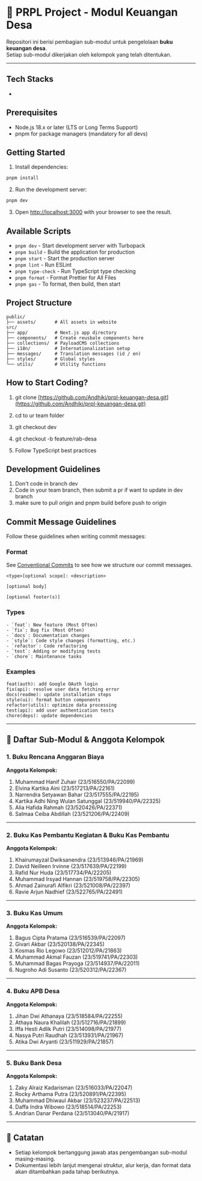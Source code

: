 

# 📘 PRPL Project - Modul Keuangan Desa

Repositori ini berisi pembagian sub-modul untuk pengelolaan **buku keuangan desa**.  
Setiap sub-modul dikerjakan oleh kelompok yang telah ditentukan.

---

## Tech Stacks

- 

## Prerequisites

- Node.js 18.x or later (LTS or Long Terms Support)
- pnpm for package managers (mandatory for all devs)

## Getting Started

1. Install dependencies:

```bash
pnpm install
```

2. Run the development server:

```bash
pnpm dev
```

3. Open [http://localhost:3000](http://localhost:3000) with your browser to see the result.

## Available Scripts

- `pnpm dev` - Start development server with Turbopack
- `pnpm build` - Build the application for production
- `pnpm start` - Start the production server
- `pnpm lint` - Run ESLint
- `pnpm type-check` - Run TypeScript type checking
- `pnpm format` - Format Prettier for All Files
- `pnpm gas` - To format, then build, then start

## Project Structure

```
public/
├── assets/       # All assets in website
src/
├── app/          # Next.js app directory
├── components/   # Create reusbale components here
├── collections/  # PayloadCMS collections
├── i18n/         # Internationalization setup
├── messages/     # Translation messages (id / en)
├── styles/       # Global styles
└── utils/        # Utility functions
```

## How to Start Coding?

1. git clone [https://github.com/Andhiki/prpl-keuangan-desa.git](https://github.com/Andhiki/prpl-keuangan-desa.git)
2. cd to ur team folder
3. git checkout dev
4. git checkout -b feature/rab-desa

5. Follow TypeScript best practices

## Development Guidelines

1. Don't code in branch dev
2. Code in your team branch, then submit a pr if want to update in dev branch
3. make sure to pull origin and pnpm build before push to origin

## Commit Message Guidelines

Follow these guidelines when writing commit messages:

### Format

See [Conventional Commits](https://www.conventionalcommits.org/en/v1.0.0/) to see how we structure our commit messages.

```
<type>[optional scope]: <description>

[optional body]

[optional footer(s)]
```

### Types

```
- `feat`: New feature (Most Often)
- `fix`: Bug fix (Most Often)
- `docs`: Documentation changes
- `style`: Code style changes (formatting, etc.)
- `refactor`: Code refactoring
- `test`: Adding or modifying tests
- `chore`: Maintenance tasks

```

### Examples

```
feat(auth): add Google OAuth login
fix(api): resolve user data fetching error
docs(readme): update installation steps
style(ui): format button components
refactor(utils): optimize data processing
test(api): add user authentication tests
chore(deps): update dependencies

```

---

## 📑 Daftar Sub-Modul & Anggota Kelompok

### 1. Buku Rencana Anggaran Biaya
**Anggota Kelompok:**
1. Muhammad Hanif Zuhair (23/516550/PA/22099)  
2. Elvina Kartika Aini (23/517213/PA/22161)  
3. Narrendra Setyawan Bahar (23/517555/PA/22195)  
4. Kartika Adhi Ning Wulan Satunggal (23/519940/PA/22325)  
5. Alia Hafida Rahmah (23/520426/PA/22371)  
6. Salmaa Ceiba Abdillah (23/521206/PA/22409)  

---

### 2. Buku Kas Pembantu Kegiatan & Buku Kas Pembantu
**Anggota Kelompok:**
1. Khairumayzal Dwiksanendra (23/513946/PA/21969)  
2. David Neilleen Irvinne (23/517639/PA/22199)  
3. Rafid Nur Huda (23/517734/PA/22205)  
4. Muhammad Irsyad Hannan (23/519758/PA/22305)  
5. Ahmad Zainurafi Alfikri (23/521008/PA/22397)  
6. Ravie Arjun Nadhief (23/522765/PA/22491)  

---

### 3. Buku Kas Umum
**Anggota Kelompok:**
1. Bagus Cipta Pratama (23/516539/PA/22097)  
2. Givari Akbar (23/520138/PA/22345)  
3. Kosmas Rio Legowo (23/512012/PA/21863)  
4. Muhammad Akmal Fauzan (23/519741/PA/22303)  
5. Muhammad Bagas Prayoga (23/514937/PA/22011)  
6. Nugroho Adi Susanto (23/520312/PA/22367)  

---

### 4. Buku APB Desa
**Anggota Kelompok:**
1. Jihan Dwi Athanaya (23/518584/PA/22255)  
2. Athaya Naura Khalilah (23/512716/PA/21899)  
3. Iffa Hesti Adlik Putri (23/514098/PA/21977)  
4. Nasya Putri Raudhah (23/513931/PA/21967)  
5. Atika Dwi Aryanti (23/511929/PA/21857)  

---

### 5. Buku Bank Desa
**Anggota Kelompok:**
1. Zaky Alraiz Kadarisman (23/516033/PA/22047)  
2. Rocky Arthama Putra (23/520891/PA/22395)  
3. Muhammad Dhiwaul Akbar (23/523237/PA/22513)  
4. Daffa Indra Wibowo (23/518514/PA/22253)  
5. Andrian Danar Perdana (23/513040/PA/21917)  

---

## 📝 Catatan
- Setiap kelompok bertanggung jawab atas pengembangan sub-modul masing-masing.  
- Dokumentasi lebih lanjut mengenai struktur, alur kerja, dan format data akan ditambahkan pada tahap berikutnya.  

